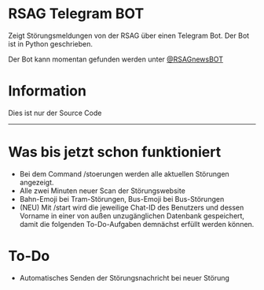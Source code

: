 # RSAG Telegram BOT
Zeigt Störungsmeldungen von der RSAG über einen Telegram Bot.
Der Bot ist in Python geschrieben.

Der Bot kann momentan gefunden werden unter [@RSAGnewsBOT](https://t.me/RSAGnewsBOT)
# Information
Dies ist nur der Source Code
_____________________________________________________________________
# Was bis jetzt schon funktioniert
- Bei dem Command /stoerungen werden alle aktuellen Störungen angezeigt.
- Alle zwei Minuten neuer Scan der Störungswebsite
- Bahn-Emoji bei Tram-Störungen, Bus-Emoji bei Bus-Störungen
- (NEU) Mit /start wird die jeweilige Chat-ID des Benutzers und dessen Vorname in einer von außen unzugänglichen Datenbank gespeichert, damit die folgenden To-Do-Aufgaben demnächst erfüllt werden können.

# To-Do
- Automatisches Senden der Störungsnachricht bei neuer Störung
